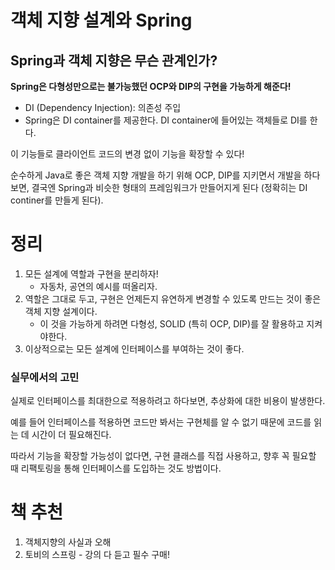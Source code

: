 # 객체 지향 설계와 Spring

## Spring과 객체 지향은 무슨 관계인가?
**Spring은 다형성만으로는 불가능했던 OCP와 DIP의 구현을 가능하게 해준다!**

- DI (Dependency Injection): 의존성 주입
- Spring은 DI container를 제공한다. DI container에 들어있는 객체들로 DI를 한다.

이 기능들로 클라이언트 코드의 변경 없이 기능을 확장할 수 있다!

순수하게 Java로 좋은 객체 지향 개발을 하기 위해 OCP, DIP를 지키면서 개발을 하다보면, 결국엔 Spring과 비슷한 형태의 프레임워크가 만들어지게 된다 (정확히는 DI continer를 만들게 된다).


# 정리
1. 모든 설계에 역할과 구현을 분리하자!
	- 자동차, 공연의 예시를 떠올리자.
2. 역할은 그대로 두고, 구현은 언제든지 유연하게 변경할 수 있도록 만드는 것이 좋은 객체 지향 설계이다.
	- 이 것을 가능하게 하려면 다형성, SOLID (특히 OCP, DIP)를 잘 활용하고 지켜야한다.
3. 이상적으로는 모든 설계에 인터페이스를 부여하는 것이 좋다.


### 실무에서의 고민
실제로 인터페이스를 최대한으로 적용하려고 하다보면, 추상화에 대한 비용이 발생한다.

예를 들어 인터페이스를 적용하면 코드만 봐서는 구현체를 알 수 없기 때문에 코드를 읽는 데 시간이 더 필요해진다.

따라서 기능을 확장할 가능성이 없다면, 구현 클래스를 직접 사용하고, 향후 꼭 필요할 때 리팩토링을 통해 인터페이스를 도입하는 것도 방법이다.


# 책 추천
1. 객체지향의 사실과 오해
2. 토비의 스프링 - 강의 다 듣고 필수 구매!